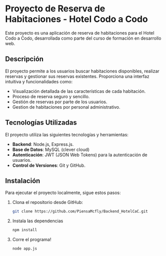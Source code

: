 # Proyecto de Reserva de Habitaciones - Hotel Codo a Codo

Este proyecto es una aplicación de reserva de habitaciones para el Hotel Codo a Codo, desarrollada como parte del curso de formación en desarrollo web.

## Descripción

El proyecto permite a los usuarios buscar habitaciones disponibles, realizar reservas y gestionar sus reservas existentes. Proporciona una interfaz intuitiva y funcionalidades como:

- Visualización detallada de las características de cada habitación.
- Proceso de reserva seguro y sencillo.
- Gestión de reservas por parte de los usuarios.
- Gestion de habitaciones por personal administrativo.

## Tecnologías Utilizadas

El proyecto utiliza las siguientes tecnologías y herramientas:

- **Backend**: Node.js, Express.js.
- **Base de Datos**: MySQL (clever cloud)
- **Autenticación**: JWT (JSON Web Tokens) para la autenticación de usuarios.
- **Control de Versiones**: Git y GitHub.

## Instalación

Para ejecutar el proyecto localmente, sigue estos pasos:

1. Clona el repositorio desde GitHub:

   ```bash
   git clone https://github.com/PiensaMcfly/Backend_HotelCaC.git
   ```
2. Instala las dependencias

   ```bash
   npm install
   ```
3. Corre el programa!

   ```bash
   node app.js
   ```
   
   
